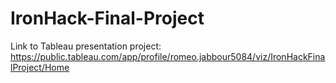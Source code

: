 # IronHack-Final-Project

Link to Tableau presentation project:
https://public.tableau.com/app/profile/romeo.jabbour5084/viz/IronHackFinalProject/Home